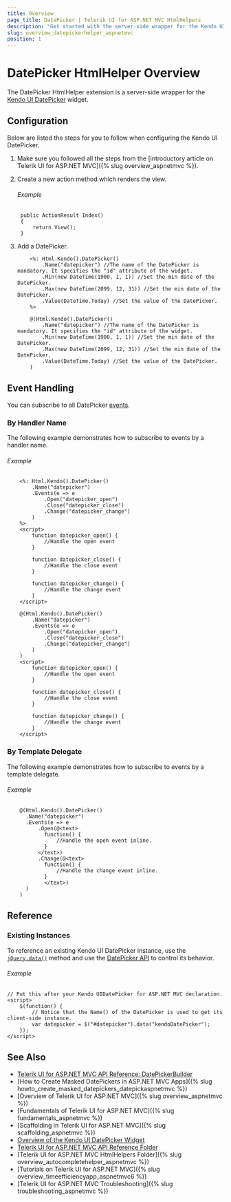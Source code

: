 ```yaml
---
title: Overview
page_title: DatePicker | Telerik UI for ASP.NET MVC HtmlHelpers
description: "Get started with the server-side wrapper for the Kendo UI DatePicker widget for ASP.NET MVC."
slug: overview_datepickerhelper_aspnetmvc
position: 1
---
```


# DatePicker HtmlHelper Overview

The DatePicker HtmlHelper extension is a server-side wrapper for the [Kendo UI DatePicker](https://demos.telerik.com/kendo-ui/datepicker/index) widget.

## Configuration

Below are listed the steps for you to follow when configuring the Kendo UI DatePicker.

1. Make sure you followed all the steps from the [introductory article on Telerik UI for ASP.NET MVC]({% slug overview_aspnetmvc %}).

1. Create a new action method which renders the view.

    ###### Example

        public ActionResult Index()
        {
            return View();
        }

1. Add a DatePicker.

    ```ASPX
        <%: Html.Kendo().DatePicker()
            .Name("datepicker") //The name of the DatePicker is mandatory. It specifies the "id" attribute of the widget.
            .Min(new DateTime(1900, 1, 1)) //Set the min date of the DatePicker.
            .Max(new DateTime(2099, 12, 31)) //Set the min date of the DatePicker.
            .Value(DateTime.Today) //Set the value of the DatePicker.
        %>
    ```
    ```Razor
        @(Html.Kendo().DatePicker()
            .Name("datepicker") //The name of the DatePicker is mandatory. It specifies the "id" attribute of the widget.
            .Min(new DateTime(1900, 1, 1)) //Set the min date of the DatePicker.
            .Max(new DateTime(2099, 12, 31)) //Set the min date of the DatePicker.
            .Value(DateTime.Today) //Set the value of the DatePicker.
        )
    ```

## Event Handling

You can subscribe to all DatePicker [events](http://docs.telerik.com/kendo-ui/api/javascript/ui/datepicker#events).

### By Handler Name

The following example demonstrates how to subscribe to events by a handler name.

###### Example

```ASPX
    <%: Html.Kendo().DatePicker()
        .Name("datepicker")
        .Events(e => e
            .Open("datepicker_open")
            .Close("datepicker_close")
            .Change("datepicker_change")
        )
    %>
    <script>
        function datepicker_open() {
            //Handle the open event
        }

        function datepicker_close() {
            //Handle the close event
        }

        function datepicker_change() {
            //Handle the change event
        }
    </script>
```
```Razor
    @(Html.Kendo().DatePicker()
        .Name("datepicker")
        .Events(e => e
            .Open("datepicker_open")
            .Close("datepicker_close")
            .Change("datepicker_change")
        )
    )
    <script>
        function datepicker_open() {
            //Handle the open event
        }

        function datepicker_close() {
            //Handle the close event
        }

        function datepicker_change() {
            //Handle the change event
        }
    </script>
```

### By Template Delegate

The following example demonstrates how to subscribe to events by a template delegate.

###### Example

```Razor
    @(Html.Kendo().DatePicker()
      .Name("datepicker")
      .Events(e => e
          .Open(@<text>
            function() {
                //Handle the open event inline.
            }
          </text>)
          .Change(@<text>
            function() {
                //Handle the change event inline.
            }
            </text>)
      )
    )
```

## Reference

### Existing Instances

To reference an existing Kendo UI DatePicker instance, use the [`jQuery.data()`](http://api.jquery.com/jQuery.data/) method and use the [DatePicker API](http://docs.telerik.com/kendo-ui/api/javascript/ui/datepicker#methods) to control its behavior.

###### Example

    // Put this after your Kendo UIDatePicker for ASP.NET MVC declaration.
    <script>
        $(function() {
            // Notice that the Name() of the DatePicker is used to get its client-side instance.
            var datepicker = $("#datepicker").data("kendoDatePicker");
        });
    </script>

## See Also

* [Telerik UI for ASP.NET MVC API Reference: DatePickerBuilder](http://docs.telerik.com/aspnet-mvc/api/Kendo.Mvc.UI.Fluent/DatePickerBuilder)
* [How to Create Masked DatePickers in ASP.NET MVC Apps]({% slug howto_create_masked_datepickers_datepickaspnetmvc %})
* [Overview of Telerik UI for ASP.NET MVC]({% slug overview_aspnetmvc %})
* [Fundamentals of Telerik UI for ASP.NET MVC]({% slug fundamentals_aspnetmvc %})
* [Scaffolding in Telerik UI for ASP.NET MVC]({% slug scaffolding_aspnetmvc %})
* [Overview of the Kendo UI DatePicker Widget](http://docs.telerik.com/kendo-ui/controls/editors/datepicker/overview)
* [Telerik UI for ASP.NET MVC API Reference Folder](http://docs.telerik.com/aspnet-mvc/api/Kendo.Mvc/AggregateFunction)
* [Telerik UI for ASP.NET MVC HtmlHelpers Folder]({% slug overview_autocompletehelper_aspnetmvc %})
* [Tutorials on Telerik UI for ASP.NET MVC]({% slug overview_timeefficiencyapp_aspnetmvc6 %})
* [Telerik UI for ASP.NET MVC Troubleshooting]({% slug troubleshooting_aspnetmvc %})
